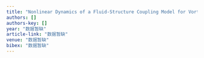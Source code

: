 ```yaml
---
title: "Nonlinear Dynamics of a Fluid-Structure Coupling Model for Vortex-Induced Vibration"
authors: []
authors-key: []
year: "数据暂缺"
article-link: "数据暂缺"
venue: "数据暂缺"
bibex: "数据暂缺"
---
```

